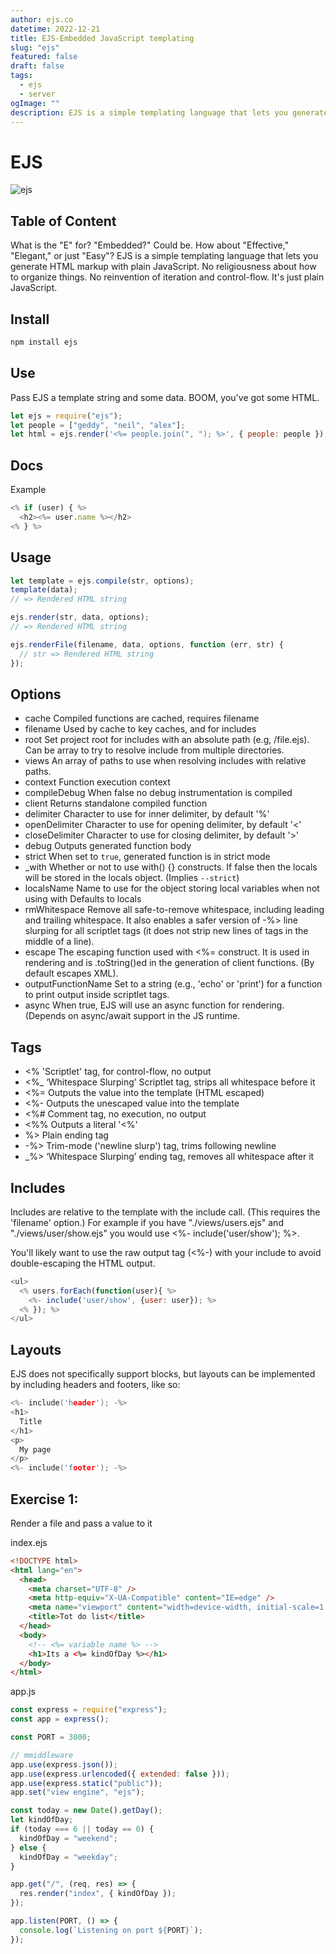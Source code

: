 ```yaml
---
author: ejs.co
datetime: 2022-12-21
title: EJS-Embedded JavaScript templating
slug: "ejs"
featured: false
draft: false
tags:
  - ejs
  - server
ogImage: ""
description: EJS is a simple templating language that lets you generate HTML markup with plain JavaScript.
---
```


# EJS

![ejs](https://i.ibb.co/x5D06K4/Screenshot-2023-04-08-214211.png)

## Table of Content

What is the "E" for? "Embedded?" Could be. How about "Effective," "Elegant," or just "Easy"? EJS is a simple templating language that lets you generate HTML markup with plain JavaScript. No religiousness about how to organize things. No reinvention of iteration and control-flow. It's just plain JavaScript.

## Install

```js
npm install ejs
```

## Use

Pass EJS a template string and some data. BOOM, you've got some HTML.

```js
let ejs = require("ejs");
let people = ["geddy", "neil", "alex"];
let html = ejs.render('<%= people.join(", "); %>', { people: people });
```

## Docs

Example

```js
<% if (user) { %>
  <h2><%= user.name %></h2>
<% } %>
```

## Usage

```js
let template = ejs.compile(str, options);
template(data);
// => Rendered HTML string

ejs.render(str, data, options);
// => Rendered HTML string

ejs.renderFile(filename, data, options, function (err, str) {
  // str => Rendered HTML string
});
```

## Options

- cache Compiled functions are cached, requires filename
- filename Used by cache to key caches, and for includes
- root Set project root for includes with an absolute path (e.g, /file.ejs). Can be array to try to resolve include from multiple directories.
- views An array of paths to use when resolving includes with relative paths.
- context Function execution context
- compileDebug When false no debug instrumentation is compiled
- client Returns standalone compiled function
- delimiter Character to use for inner delimiter, by default '%'
- openDelimiter Character to use for opening delimiter, by default '<'
- closeDelimiter Character to use for closing delimiter, by default '>'
- debug Outputs generated function body
- strict When set to `true`, generated function is in strict mode
- \_with Whether or not to use with() {} constructs. If false then the locals will be stored in the locals object. (Implies `--strict`)
- localsName Name to use for the object storing local variables when not using with Defaults to locals
- rmWhitespace Remove all safe-to-remove whitespace, including leading and trailing whitespace. It also enables a safer version of -%> line slurping for all scriptlet tags (it does not strip new lines of tags in the middle of a line).
- escape The escaping function used with <%= construct. It is used in rendering and is .toString()ed in the generation of client functions. (By default escapes XML).
- outputFunctionName Set to a string (e.g., 'echo' or 'print') for a function to print output inside scriptlet tags.
- async When true, EJS will use an async function for rendering. (Depends on async/await support in the JS runtime.

## Tags

- <% 'Scriptlet' tag, for control-flow, no output
- <%\_ ‘Whitespace Slurping’ Scriptlet tag, strips all whitespace before it
- <%= Outputs the value into the template (HTML escaped)
- <%- Outputs the unescaped value into the template
- <%# Comment tag, no execution, no output
- <%% Outputs a literal '<%'
- %> Plain ending tag
- -%> Trim-mode ('newline slurp') tag, trims following newline
- \_%> ‘Whitespace Slurping’ ending tag, removes all whitespace after it

## Includes

Includes are relative to the template with the include call. (This requires the 'filename' option.) For example if you have "./views/users.ejs" and "./views/user/show.ejs" you would use <%- include('user/show'); %>.

You'll likely want to use the raw output tag (<%-) with your include to avoid double-escaping the HTML output.

```js
<ul>
  <% users.forEach(function(user){ %>
    <%- include('user/show', {user: user}); %>
  <% }); %>
</ul>
```

## Layouts

EJS does not specifically support blocks, but layouts can be implemented by including headers and footers, like so:

```c++
<%- include('header'); -%>
<h1>
  Title
</h1>
<p>
  My page
</p>
<%- include('footer'); -%>
```

## Exercise 1:

Render a file and pass a value to it

index.ejs

```html
<!DOCTYPE html>
<html lang="en">
  <head>
    <meta charset="UTF-8" />
    <meta http-equiv="X-UA-Compatible" content="IE=edge" />
    <meta name="viewport" content="width=device-width, initial-scale=1.0" />
    <title>Tot do list</title>
  </head>
  <body>
    <!-- <%= variable name %> -->
    <h1>Its a <%= kindOfDay %></h1>
  </body>
</html>
```

app.js

```js
const express = require("express");
const app = express();

const PORT = 3000;

// mmiddleware
app.use(express.json());
app.use(express.urlencoded({ extended: false }));
app.use(express.static("public"));
app.set("view engine", "ejs");

const today = new Date().getDay();
let kindOfDay;
if (today === 6 || today == 0) {
  kindOfDay = "weekend";
} else {
  kindOfDay = "weekday";
}

app.get("/", (req, res) => {
  res.render("index", { kindOfDay });
});

app.listen(PORT, () => {
  console.log(`Listening on port ${PORT}`);
});
```
